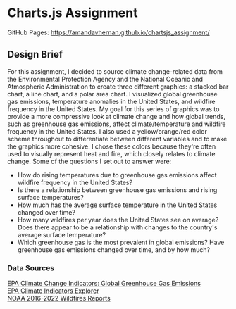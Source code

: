 # Charts.js Assignment

GitHub Pages: https://amandavhernan.github.io/chartsjs_assignment/

## Design Brief

For this assignment, I decided to source climate change-related data from the Environmental Protection Agency and the National Oceanic and Atmospheric Administration to create three different graphics: a stacked bar chart, a line chart, and a polar area chart. I visualized global greenhouse gas emissions, temperature anomalies in the United States, and wildfire frequency in the United States. My goal for this series of graphics was to provide a more compressive look at climate change and how global trends, such as greenhouse gas emissions, affect climate/temperature and wildfire frequency in the United States. I also used a yellow/orange/red color scheme throughout to differentiate between different variables and to make the graphics more cohesive. I chose these colors because they're often used to visually represent heat and fire, which closely relates to climate change. Some of the questions I set out to answer were: 

* How do rising temperatures due to greenhouse gas emissions affect wildfire frequency in the United States?
* Is there a relationship between greenhouse gas emissions and rising surface temperatures?
* How much has the average surface temperature in the United States changed over time?
* How many wildfires per year does the United States see on average? Does there appear to be a relationship with changes to the country's average surface temperature?
* Which greenhouse gas is the most prevalent in global emissions? Have greenhouse gas emissions changed over time, and by how much?

### Data Sources
[EPA Climate Change Indicators: Global Greenhouse Gas Emissions](https://www.epa.gov/climate-indicators/climate-change-indicators-global-greenhouse-gas-emissions)
<br>
[EPA Climate Indicators Explorer](https://edap.epa.gov/public/extensions/CCIDataViewer/CCIDataViewer.html#weather-climate&us-global-temperature)
<br>
[NOAA 2016-2022 Wildfires Reports](https://www.ncei.noaa.gov/access/monitoring/monthly-report/fire/202303)
